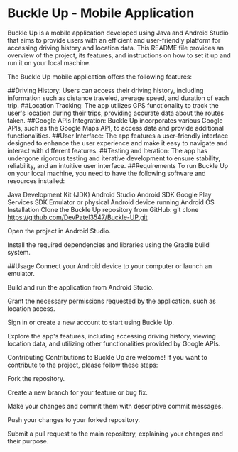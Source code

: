 # Buckle Up - Mobile Application
Buckle Up is a mobile application developed using Java and Android Studio that aims to provide users with an efficient and user-friendly platform for accessing driving history and location data. This README file provides an overview of the project, its features, and instructions on how to set it up and run it on your local machine.


The Buckle Up mobile application offers the following features:

##Driving History: Users can access their driving history, including information such as distance traveled, average speed, and duration of each trip.
##Location Tracking: The app utilizes GPS functionality to track the user's location during their trips, providing accurate data about the routes taken.
##Google APIs Integration: Buckle Up incorporates various Google APIs, such as the Google Maps API, to access data and provide additional functionalities.
##User Interface: The app features a user-friendly interface designed to enhance the user experience and make it easy to navigate and interact with different features.
##Testing and Iteration: The app has undergone rigorous testing and iterative development to ensure stability, reliability, and an intuitive user interface.
##Requirements
To run Buckle Up on your local machine, you need to have the following software and resources installed:

Java Development Kit (JDK)
Android Studio
Android SDK
Google Play Services SDK
Emulator or physical Android device running Android OS
Installation
Clone the Buckle Up repository from GitHub:
git clone https://github.com/DevPatel3547/Buckle-UP.git

Open the project in Android Studio.

Install the required dependencies and libraries using the Gradle build system.

##Usage
Connect your Android device to your computer or launch an emulator.

Build and run the application from Android Studio.

Grant the necessary permissions requested by the application, such as location access.

Sign in or create a new account to start using Buckle Up.

Explore the app's features, including accessing driving history, viewing location data, and utilizing other functionalities provided by Google APIs.

Contributing
Contributions to Buckle Up are welcome! If you want to contribute to the project, please follow these steps:

Fork the repository.

Create a new branch for your feature or bug fix.

Make your changes and commit them with descriptive commit messages.

Push your changes to your forked repository.

Submit a pull request to the main repository, explaining your changes and their purpose.
